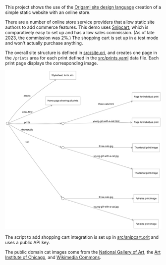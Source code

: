 This project shows the use of the [Origami site design language](https://weborigami.org/langauge) creation of a simple static website with an online store.

There are a number of online store service providers that allow static site authors to add commerce features. This demo uses [Snipcart](https://snipcart.com/), which is comparatively easy to set up and has a low sales commission. (As of late 2023, the commission was 2%.) The shopping cart is set up in a test mode and won't actually purchase anything.

The overall site structure is defined in [src/site.ori](src/site.ori), and creates one page in the `/prints` area for each print defined in the [src/prints.yaml](src/prints.yaml) data file. Each print page displays the corresponding image.

<img src="docs/site.svg">

The script to add shopping cart integration is set up in [src/snipcart.orit](src/snipcart.orit) and uses a public API key.

The public domain cat images come from the [National Gallery of Art](
https://www.nga.gov/open-access-images.html), the [Art Institute of Chicago](https://www.artic.edu/collection), and [Wikimedia Commons](https://commons.wikimedia.org/).